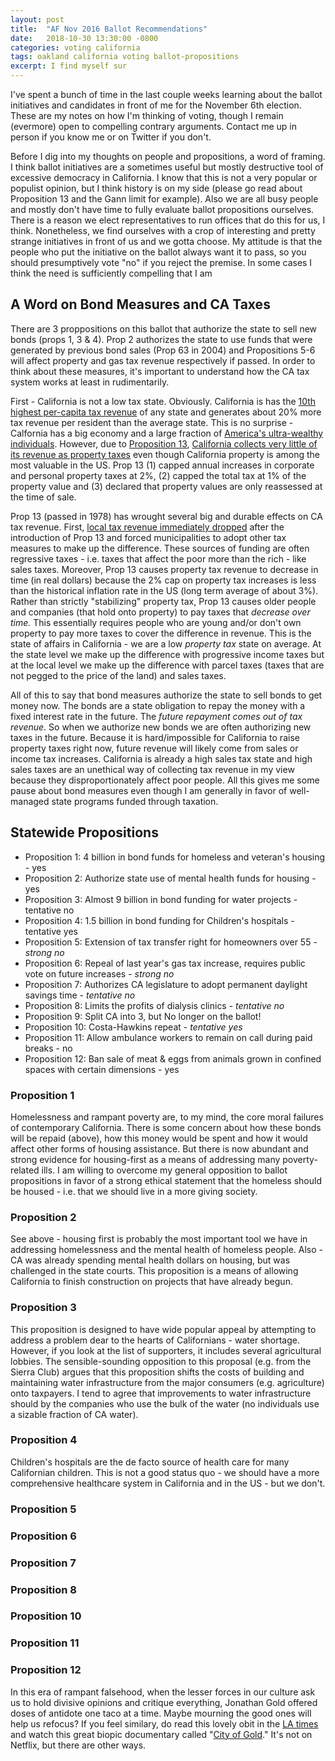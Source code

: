 ```yaml
---
layout: post
title:  "AF Nov 2016 Ballot Recommendations"
date:   2018-10-30 13:30:00 -0800
categories: voting california
tags: oakland california voting ballot-propositions
excerpt: I find myself sur
---
```


I've spent a bunch of time in the last couple weeks learning about the ballot initiatives and candidates in front of me for the November 6th election. These are my notes on how I'm thinking of voting, though I remain (evermore) open to compelling contrary arguments. Contact me up in person if you know me or on Twitter if you don't.

Before I dig into my thoughts on people and propositions, a word of framing. I think ballot initiatives are a sometimes useful but mostly destructive tool of excessive democracy in California. I know that this is not a very popular or populist opinion, but I think history is on my side (please go read about Proposition 13 and the Gann limit for example). Also we are all busy people and mostly don't have time to fully evaluate ballot propositions ourselves. There is a reason we elect representatives to run offices that do this for us, I think. Nonetheless, we find ourselves with a crop of interesting and pretty strange initiatives in front of us and we gotta choose. My attitude is that the people who put the initiative on the ballot always want it to pass, so you should presumptively vote "no" if you reject the premise. In some cases I think the need is sufficiently compelling that I am 

## A Word on Bond Measures and CA Taxes
There are 3 proppositions on this ballot that authorize the state to sell new bonds (props 1, 3 & 4). Prop 2 authorizes the state to use funds that were generated by previous bond sales (Prop 63 in 2004) and Propositions 5-6 will affect property and gas tax revenue respectively if passed. In order to think about these measures, it's important to understand how the CA tax system works at least in rudimentarily. 

First - California is not a low tax state. Obviously. California is has the [10th highest per-capita tax revenue](https://www.taxpolicycenter.org/statistics/state-and-local-tax-revenue-capita) of any state and generates about 20% more tax revenue per resident than the average state. This is no surprise - Calfornia has a big economy and a large fraction of [America's ultra-wealthy individuals](https://en.wikipedia.org/wiki/List_of_U.S._states_by_the_number_of_billionaires). However, due to [Proposition 13](https://en.wikipedia.org/wiki/California_Proposition_13_(1978)), [California collects very little of its revenue as property taxes](https://ballotpedia.org/California_state_budget_and_finances) even though California property is among the most valuable in the US. Prop 13 (1) capped annual increases in corporate and personal property taxes at 2%, (2) capped the total tax at 1% of the property value and (3) declared that property values are only reassessed at the time of sale. 

Prop 13 (passed in 1978) has wrought several big and durable effects on CA tax revenue. First, [local tax revenue immediately dropped](https://lao.ca.gov/reports/2016/3497/common-claims-prop13-091916.pdf) after the introduction of Prop 13 and forced municipalities to adopt other tax measures to make up the difference. These sources of funding are often regressive taxes - i.e. taxes that affect the poor more than the rich - like sales taxes. Moreover, Prop 13 causes property tax revenue to decrease in time (in real dollars) because the 2% cap on property tax increases is less than the historical inflation rate in the US (long term average of about 3%). Rather than strictly "stabilizing" property tax, Prop 13 causes older people and companies (that hold onto property) to pay taxes that *decrease over time.* This essentially requires people who are young and/or don't own property to pay more taxes to cover the difference in revenue. This is the state of affairs in California - we are a low *property tax* state on average. At the state level we make up the difference with progressive income taxes but at the local level we make up the difference with parcel taxes (taxes that are not pegged to the price of the land) and sales taxes. 

All of this to say that bond measures authorize the state to sell bonds to get money now. The bonds are a state obligation to repay the money with a fixed interest rate in the future. The *future repayment comes out of tax revenue*. So when we authorize new bonds we are often authorizing new taxes in the future. Because it is hard/impossible for California to raise property taxes right now, future revenue will likely come from sales or income tax increases. California is already a high sales tax state and high sales taxes are an unethical way of collecting tax revenue in my view because they disproportionately affect poor people. All this gives me some pause about bond measures even though I am generally in favor of well-managed state programs funded through taxation. 

## Statewide Propositions
+ Proposition 1: 4 billion in bond funds for homeless and veteran's housing - yes
+ Proposition 2: Authorize state use of mental health funds for housing - yes
+ Proposition 3: Almost 9 billion in bond funding for water projects - tentative no
+ Proposition 4: 1.5 billion in bond funding for Children's hospitals - tentative yes
+ Proposition 5: Extension of tax transfer right for homeowners over 55 - *strong no*
+ Proposition 6: Repeal of last year's gas tax increase, requires public vote on future increases - *strong no*
+ Proposition 7: Authorizes CA legislature to adopt permanent daylight savings time - *tentative no*
+ Proposition 8: Limits the profits of dialysis clinics - *tentative no*
+ Proposition 9: Split CA into 3, but No longer on the ballot!
+ Proposition 10: Costa-Hawkins repeat - *tentative yes*
+ Proposition 11: Allow ambulance workers to remain on call during paid breaks - no
+ Proposition 12: Ban sale of meat & eggs from animals grown in confined spaces with certain dimensions - yes

### Proposition 1
Homelessness and rampant poverty are, to my mind, the core moral failures of contemporary California. There is some concern about how these bonds will be repaid (above), how this money would be spent and how it would affect other forms of housing assistance. But there is now abundant and strong evidence for housing-first as a means of addressing many poverty-related ills. I am willing to overcome my general opposition to ballot propositions in favor of a strong ethical statement that the homeless should be housed - i.e. that we should live in a more giving society. 

### Proposition 2
See above - housing first is probably the most important tool we have in addressing homelessness and the mental health of homeless people. Also - CA was already spending mental health dollars on housing, but was challenged in the state courts. This proposition is a means of allowing California to finish construction on projects that have already begun. 

### Proposition 3
This proposition is designed to have wide popular appeal by attempting to address a problem dear to the hearts of Californians - water shortage. However, if you look at the list of supporters, it includes several agricultural lobbies. The sensible-sounding opposition to this proposal (e.g. from the Sierra Club) argues that this proposition shifts the costs of building and maintaining water infrastructure from the major consumers (e.g. agriculture) onto taxpayers. I tend to agree that improvements to water infrastructure should by the companies who use the bulk of the water (no individuals use a sizable fraction of CA water). 

### Proposition 4
Children's hospitals are the de facto source of health care for many Californian children. This is not a good status quo - we should have a more comprehensive healthcare system in California and in the US - but we don't. 

### Proposition 5
### Proposition 6
### Proposition 7
### Proposition 8
### Proposition 10
### Proposition 11
### Proposition 12




In this era of rampant falsehood, when the lesser forces in our culture ask us to hold divisive opinions and critique everything, Jonathan Gold offered doses of antidote one taco at a time. Maybe mourning the good ones will help us refocus? If you feel similary, do read this lovely obit in the [LA times](http://www.latimes.com/local/obituaries/la-fo-jonathan-gold-obit-20180721-story.html) and watch this great biopic documentary called "[City of Gold](https://www.imdb.com/title/tt2614776/)." It's not on Netflix, but there are other ways.